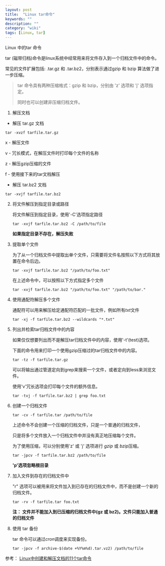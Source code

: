 ```yaml
---
layout: post
title:  "Linux tar命令"
keywords: ""
description: ""
category: "wiki" 
tags: [Linux, tar]
---
```


Linux 中的tar 命令

<!-- more -->

tar (磁带归档)命令是linux系统中经常用来将文件存入到一个归档文件中的命令。

常见的文件扩展包括: .tar.gz 和 .tar.bz2，分别表示通过gzip 和 bzip 算法做了进一步压缩。

> tar 命令具有两种压缩格式：gzip 和 bzip，分别由 'z' 选项和 'j' 选项指定。
>
> 同时也可以创建非压缩归档文件。

1. 解压文档

* 解压 tar.gz 文档

`tar -xvzf tarfile.tar.gz`

x - 解压文件

v - 冗长模式，在解压文件时打印每个文件的名称

z - 解压gzip压缩的文件

f - 使用接下来的tar文档解压

* 解压 tar.bz2 文档

`tar -xvjf tarfile.tar.bz2`

2. 将文件解压到指定目录或路径
	
	将文件解压到指定目录，使用'-C'选项指定路径

	`tar -xvjf tarfile.tar.bz2 -C /path/to/file`

	**如果指定目录不存在，解压失败**

3. 提取单个文件
	
	为了从一个归档文件中提取出单个文件，只需要将文件名按照以下方式将其放置在命令后边。

	`tar -xvjf tarfile.tar.bz2 "/path/to/foo.txt"`

	在上述命令中，可以按照以下方式指定多个文件

	`tar -xvjf tarfile.tar.bz2 "/path/to/foo.txt" "/path/to/bar."`

4. 使用通配符解压多个文件

	通配符可以用来解压给定通配符匹配的一批文件，例如所有*txt*文件

	`tar -xj -f tarfile.tar.bz2 --wildcards "*.txt"`

5. 列出并检索tar归档文件中的内容

	如果仅仅想要列出而不是解压tar归档文件中的内容，使用'-t'(test)选项。
	
	下面的命令用来打印一个使用gzip压缩过的tar归档文件中的内容。

	`tar -tz -f tarfile.tar.gz`

	可以将输出通过管道定向到grep来搜索一个文件，或者定向到less来浏览文件。
	
	使用'v'冗长选项会打印每个文件的额外信息。

	`tar -tvj -f tarfile.tar.bz2 | grep foo.txt`

6. 创建一个归档文件

	`tar -cv -f tarfile.tar /path/to/file`

	上述命令不会创建一个压缩的归档文件，只是一个普通的归档文件，
	
	只是将多个文件放入一个归档文件中并没有真正地压缩每个文件。

	为了使用压缩，可以分别使用'z' 或 'j' 选项进行 *gzip* 或 *bzip*压缩。

	`tar -jpcv -f tarfile.tar.bz2 /path/to/file`

	**'p'选项忽略根目录**

7. 加入文件到存在的归档文件中

	"r" 选项可以被用来将文件加入到已存在的归档文件中，而不是创建一个新的归档文件。

	`tar -rv -f tarfile.tar foo.txt`

	**注： 文件并不能加入到已压缩的归档文件中(gz 或 bz2)。文件只能加入普通的归档文件**

8. 使用 tar 备份

	tar 命令可以通过*cron*调度来实现备份。

	`tar -jpcv -f archive-$(date +%Y%m%d).tar.vz2) /path/to/file`

参考： [Linux中创建和解压文档的11个tar命令][1]


[1]: http://www.codeceo.com/article/11-linux-tar-command.html]]
